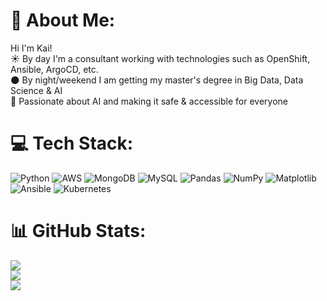 # 💫 About Me:
Hi I'm Kai!<br>☀️ By day I'm a consultant working with technologies such as OpenShift, Ansible, ArgoCD, etc.<br>🌑 By night/weekend I am getting my master's degree in Big Data, Data Science & AI<br>🤍 Passionate about AI and making it safe & accessible for everyone


# 💻 Tech Stack:
![Python](https://img.shields.io/badge/python-3670A0?style=for-the-badge&logo=python&logoColor=ffdd54) ![AWS](https://img.shields.io/badge/AWS-%23FF9900.svg?style=for-the-badge&logo=amazon-aws&logoColor=white) ![MongoDB](https://img.shields.io/badge/MongoDB-%234ea94b.svg?style=for-the-badge&logo=mongodb&logoColor=white) ![MySQL](https://img.shields.io/badge/mysql-4479A1.svg?style=for-the-badge&logo=mysql&logoColor=white) ![Pandas](https://img.shields.io/badge/pandas-%23150458.svg?style=for-the-badge&logo=pandas&logoColor=white) ![NumPy](https://img.shields.io/badge/numpy-%23013243.svg?style=for-the-badge&logo=numpy&logoColor=white) ![Matplotlib](https://img.shields.io/badge/Matplotlib-%23ffffff.svg?style=for-the-badge&logo=Matplotlib&logoColor=black) ![Ansible](https://img.shields.io/badge/ansible-%231A1918.svg?style=for-the-badge&logo=ansible&logoColor=white) ![Kubernetes](https://img.shields.io/badge/kubernetes-%23326ce5.svg?style=for-the-badge&logo=kubernetes&logoColor=white)
# 📊 GitHub Stats:
![](https://github-readme-stats.vercel.app/api?username=kobrien-data&theme=default&hide_border=false&include_all_commits=false&count_private=false)<br/>
![](https://nirzak-streak-stats.vercel.app/?user=kobrien-data&theme=default&hide_border=false)<br/>
![](https://github-readme-stats.vercel.app/api/top-langs/?username=kobrien-data&theme=default&hide_border=false&include_all_commits=false&count_private=false&layout=compact)
